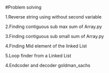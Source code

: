#Problem solving


1.Reverse string using without second variable

2.Finding contiguous sub max sum of Array.py 

3.Finding contiguous sub small sum of Array.py

4.Finding Mid element of the linked List

5.Loop finder from a Linked List

4.Endcoder and decoder goldman_sachs
